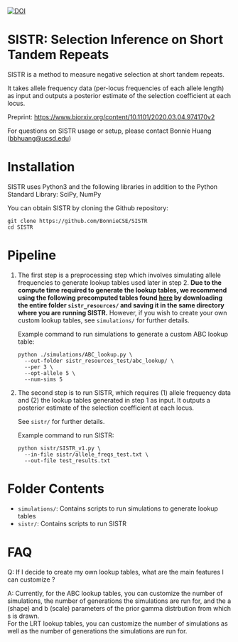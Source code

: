 [![DOI](https://zenodo.org/badge/294813574.svg)](https://zenodo.org/badge/latestdoi/294813574)

# SISTR: Selection Inference on Short Tandem Repeats 
SISTR is a method to measure negative selection at short tandem repeats.  

It takes allele frequency data (per-locus frequencies of each allele length) as input and outputs a posterior estimate of the selection coefficient at each locus. 

Preprint: https://www.biorxiv.org/content/10.1101/2020.03.04.974170v2

For questions on SISTR usage or setup, please contact Bonnie Huang (bbhuang@ucsd.edu)  

# Installation
SISTR uses Python3 and the following libraries in addition to the Python Standard Library: SciPy, NumPy

You can obtain SISTR by cloning the Github repository:

```
git clone https://github.com/BonnieCSE/SISTR
cd SISTR
```

# Pipeline
1. The first step is a preprocessing step which involves simulating allele frequencies to generate lookup tables used later in step 2. **Due to the compute time required to generate the lookup tables, we recommend using the following precomputed tables found [here](https://drive.google.com/drive/folders/1p_QoSQ7gzs7hVEwfJyhGMT-ELXZcWoA_?usp=sharing) by downloading the entire folder `sistr_resources/` and saving it in the same directory where you are running SISTR.** However, if you wish to create your own custom lookup tables, see `simulations/` for further details. 
   
   Example command to run simulations to generate a custom ABC lookup table:    
   ```
   python ./simulations/ABC_lookup.py \
     --out-folder sistr_resources_test/abc_lookup/ \
     --per 3 \
     --opt-allele 5 \
     --num-sims 5
   ```

2. The second step is to run SISTR, which requires (1) allele frequency data and (2) the lookup tables generated in step 1 as input. It outputs a posterior estimate of the selection coefficient at each locus. 

   See `sistr/` for further details.

   Example command to run SISTR:  
   ```
   python sistr/SISTR_v1.py \
     --in-file sistr/allele_freqs_test.txt \
     --out-file test_results.txt 
   ```

# Folder Contents
* `simulations/`: Contains scripts to run simulations to generate lookup tables
* `sistr/`: Contains scripts to run SISTR

# FAQ
Q: If I decide to create my own lookup tables, what are the main features I can customize ?  

A: Currently, for the ABC lookup tables, you can customize the number of simulations, the number of generations the simulations are run for, and the a (shape) and b (scale) parameters of the prior gamma distrbution from which s is drawn.  
For the LRT lookup tables, you can customize the number of simulations as well as the number of generations the simulations are run for.